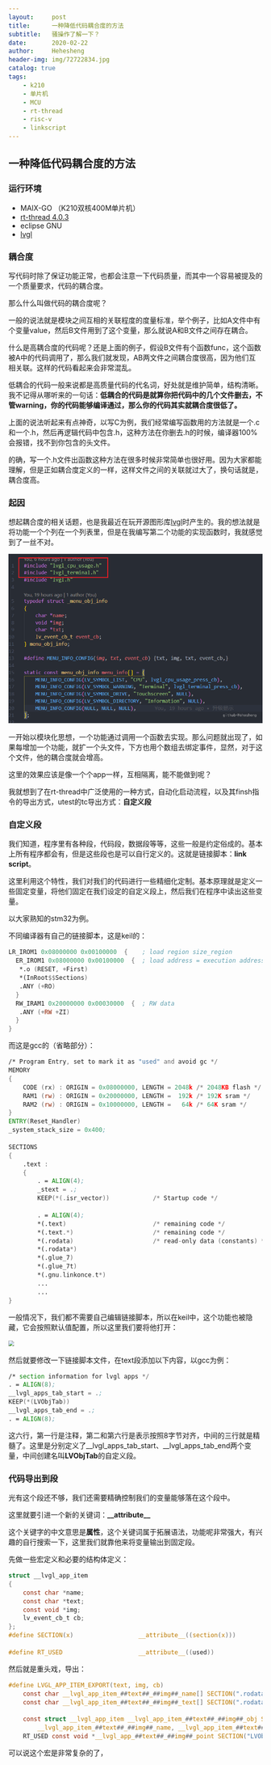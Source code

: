 ```yaml
---
layout:     post
title:      一种降低代码耦合度的方法
subtitle:   骚操作了解一下？
date:       2020-02-22
author:     Hehesheng
header-img: img/72722834.jpg
catalog: true
tags:
    - k210
    - 单片机
    - MCU
    - rt-thread
    - risc-v
	- linkscript
---
```

## 一种降低代码耦合度的方法

### 运行环境

- MAIX-GO （K210双核400M单片机）
- [rt-thread 4.0.3](https://github.com/RT-Thread/rt-thread)
- eclipse GNU
- [lvgl](https://littlevgl.com/)

### 耦合度

写代码时除了保证功能正常，也都会注意一下代码质量，而其中一个容易被提及的一个质量要求，代码的耦合度。

那么什么叫做代码的耦合度呢？

一般的说法就是模块之间互相的关联程度的度量标准，举个例子，比如A文件中有个变量value，然后B文件用到了这个变量，那么就说A和B文件之间存在耦合。

什么是高耦合度的代码呢？还是上面的例子，假设B文件有个函数func，这个函数被A中的代码调用了，那么我们就发现，AB两文件之间耦合度很高，因为他们互相关联。这样的代码看起来会非常混乱。

低耦合的代码一般来说都是高质量代码的代名词，好处就是维护简单，结构清晰。我不记得从哪听来的一句话：**低耦合的代码是就算你把代码中的几个文件删去，不管warning，你的代码能够编译通过，那么你的代码其实就耦合度很低了。**

上面的说法听起来有点神奇，以写C为例，我们经常编写函数用的方法就是一个.c和一个.h，然后再逻辑代码中包含.h，这种方法在你删去.h的时候，编译器100%会报错，找不到你包含的头文件。

的确，写一个.h文件出函数这种方法在很多时候非常简单也很好用。因为大家都能理解，但是正如耦合度定义的一样，这样文件之间的关联就过大了，换句话就是，耦合度高。

### 起因

想起耦合度的相关话题，也是我最近在玩开源图形库[lvgl](https://littlevgl.com/)时产生的。我的想法就是将功能一个个列在一个列表里，但是在我编写第二个功能的实现函数时，我就感觉到了一丝不对。

![](https://raw.githubusercontent.com/Hehesheng/blog_img/master/2020/02/16/184312.png)

一开始以模块化思想，一个功能通过调用一个函数去实现。那么问题就出现了，如果每增加一个功能，就扩一个头文件，下方也用个数组去绑定事件，显然，对于这个文件，他的耦合度就会增高。

这里的效果应该是像一个个app一样，互相隔离，能不能做到呢？

我就想到了在rt-thread中广泛使用的一种方式，自动化启动流程，以及其finsh指令的导出方式，utest的tc导出方式：**自定义段**

### 自定义段

我们知道，程序里有各种段，代码段，数据段等等，这些一般是约定俗成的。基本上所有程序都会有，但是这些段也是可以自行定义的。这就是链接脚本：**link script**。

这里利用这个特性，我们对我们的代码进行一些精细化定制。基本原理就是定义一些固定变量，将他们固定在我们设定的自定义段上，然后我们在程序中读出这些变量。

以大家熟知的stm32为例。

不同编译器有自己的链接脚本，这是keil的：

```asm
LR_IROM1 0x08000000 0x00100000  {    ; load region size_region
  ER_IROM1 0x08000000 0x00100000  {  ; load address = execution address
   *.o (RESET, +First)
   *(InRoot$$Sections)
   .ANY (+RO)
  }
  RW_IRAM1 0x20000000 0x00030000  {  ; RW data
   .ANY (+RW +ZI)
  }
}
```

而这是gcc的（省略部分）：

```asm
/* Program Entry, set to mark it as "used" and avoid gc */
MEMORY
{
    CODE (rx) : ORIGIN = 0x08000000, LENGTH = 2048k /* 2048KB flash */
    RAM1 (rw) : ORIGIN = 0x20000000, LENGTH =  192k /* 192K sram */
    RAM2 (rw) : ORIGIN = 0x10000000, LENGTH =   64k /* 64K sram */
}
ENTRY(Reset_Handler)
_system_stack_size = 0x400;

SECTIONS
{
    .text :
    {
        . = ALIGN(4);
        _stext = .;
        KEEP(*(.isr_vector))            /* Startup code */

        . = ALIGN(4);
        *(.text)                        /* remaining code */
        *(.text.*)                      /* remaining code */
        *(.rodata)                      /* read-only data (constants) */
        *(.rodata*)
        *(.glue_7)
        *(.glue_7t)
        *(.gnu.linkonce.t*)
        ...
        ...
}
```

一般情况下，我们都不需要自己编辑链接脚本，所以在keil中，这个功能也被隐藏，它会按照默认值配置，所以这里我们要将他打开：

<img src="https://gitee.com/Hehesheng/blog_img/raw/master/2020/02/23/000650.png" style="zoom: 67%;" />

然后就要修改一下链接脚本文件，在text段添加以下内容，以gcc为例：

```asm
/* section information for lvgl apps */
. = ALIGN(8);
__lvgl_apps_tab_start = .;
KEEP(*(LVObjTab))
__lvgl_apps_tab_end = .;
. = ALIGN(8);
```

这六行，第一行是注释，第二和第六行是表示按照8字节对齐，中间的三行就是精髓了。这里是分别定义了\_\_lvgl_apps_tab_start、\_\_lvgl_apps_tab_end两个变量，中间创建名叫**LVObjTab**的自定义段。

### 代码导出到段

光有这个段还不够，我们还需要精确控制我们的变量能够落在这个段中。

这里就要引进一个新的关键词：**\_\_attribute\_\_**

这个关键字的中文意思是**属性**，这个关键词属于拓展语法，功能呢非常强大，有兴趣的自行搜索一下，这里我们就靠他来将变量输出到固定段。

先做一些宏定义和必要的结构体定义：

```c
struct __lvgl_app_item
{
    const char *name;
    const char *text;
    const void *img;
    lv_event_cb_t cb;
};
#define SECTION(x)                  __attribute__((section(x)))

#define RT_USED                     __attribute__((used))
```

然后就是重头戏，导出：

```c
#define LVGL_APP_ITEM_EXPORT(text, img, cb)                                                       \
    const char __lvgl_app_item_##text##_##img##_name[] SECTION(".rodata.lvgl") = "__app_" #text;  \
    const char __lvgl_app_item_##text##_##img##_text[] SECTION(".rodata.lvgl") = #text;           \
                                                                                                  \
    const struct __lvgl_app_item __lvgl_app_item_##text##_##img##_obj SECTION(".rodata.lvgl") = { \
        __lvgl_app_item_##text##_##img##_name, __lvgl_app_item_##text##_##img##_text, img, cb};   \
    RT_USED const void *__lvgl_app_##text##_##img##_point SECTION("LVObjTab") = &__lvgl_app_item_##text##_##img##_obj;
```

可以说这个宏是非常复杂的了，